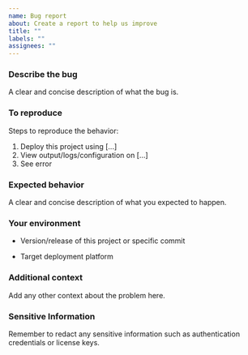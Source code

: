 ```yaml
---
name: Bug report
about: Create a report to help us improve
title: ""
labels: ""
assignees: ""
---
```


### Describe the bug

A clear and concise description of what the bug is.

### To reproduce

Steps to reproduce the behavior:

1. Deploy this project using [...]
2. View output/logs/configuration on [...]
3. See error

### Expected behavior

A clear and concise description of what you expected to happen.

### Your environment

- Version/release of this project or specific commit
<!-- - Version/release of any relevant project languages -->
- Target deployment platform

### Additional context

Add any other context about the problem here.

### Sensitive Information

Remember to redact any sensitive information such as authentication credentials or license keys.
